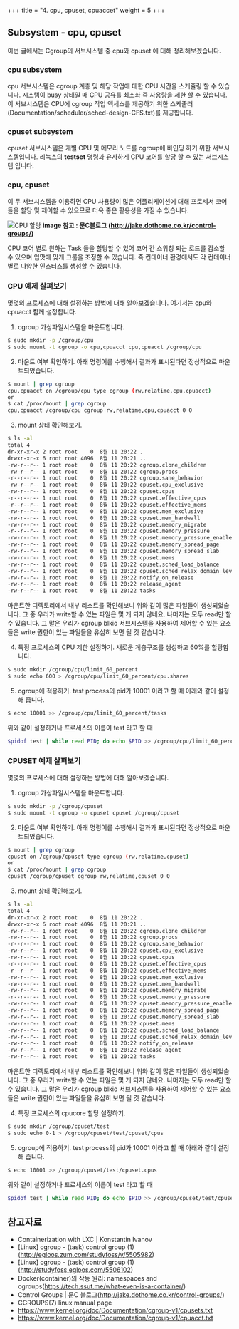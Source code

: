 +++
title = "4. cpu, cpuset, cpuaccet"
weight = 5
+++

## Subsystem - cpu, cpuset

이번 글에서는 Cgroup의 서브시스템 중 cpu와 cpuset 에 대해 정리해보겠습니다.

### cpu subsystem

cpu 서브시스템은 cgroup 계층 및 해당 작업에 대한 CPU 시간을 스케쥴링 할 수 있습니다. 시스템이 busy 상태일 때 CPU 공유를 최소화 즉 사용량을 제한 할 수 있습니다. 이 서브시스템은 CPU에 cgroup 작업 액세스를 제공하기 위한 스케줄러(Documentation/scheduler/sched-design-CFS.txt)를 제공합니다.

### cpuset subsystem

cpuset 서브시스템은 개별 CPU 및 메모리 노드를 cgroup에 바인딩 하기 위한 서브시스템입니다. 리눅스의 **testset** 명령과 유사하게 CPU 코어를 할당 할 수 있는 서브시스템 입니다.

### cpu, cpuset

이 두 서브시스템을 이용하면 CPU 사용량이 많은 어플리케이션에 대해 프로세서 코어들을 할당 및 제어할 수 있으므로 더욱 좋은 활용성을 가질 수 있습니다. 

![CPU 할당](http://jake.dothome.co.kr/wp-content/uploads/2015/12/cgroup2.png)
**image 참고 : 문C블로그 (http://jake.dothome.co.kr/control-groups/)**

CPU 코어 별로 원하는 Task 들을 할당할 수 있어 코어 간 스위칭 되는 로드를 감소할 수 있으며 입맛에 맞게 그룹을 조정할 수 있습니다. 즉 컨테이너 환경에서도 각 컨테이너 별로 다양한 인스터스를 생성할 수 있습니다.

### CPU 예제 살펴보기

몇몇의 프로세스에 대해 설정하는 방법에 대해 알아보겠습니다. 여기서는 cpu와 cpuacct 함께 설정합니다.

1. cgroup 가상파일시스템을 마운트합니다.
```bash
$ sudo mkdir -p /cgroup/cpu
$ sudo mount -t cgroup -o cpu,cpuacct cpu,cpuacct /cgroup/cpu
```

2. 마운트 여부 확인하기.
아래 명령어를 수행해서 결과가 표시된다면 정상적으로 마운트되었습니다.
```bash
$ mount | grep cgroup
cpu,cpuacct on /cgroup/cpu type cgroup (rw,relatime,cpu,cpuacct)
or
$ cat /proc/mount | grep cgroup
cpu,cpuacct /cgroup/cpu cgroup rw,relatime,cpu,cpuacct 0 0
```

3. mount 상태 확인해보기.
```bash
$ ls -al
total 4
dr-xr-xr-x 2 root root    0  8월 11 20:22 .
drwxr-xr-x 6 root root 4096  8월 11 20:21 ..
-rw-r--r-- 1 root root    0  8월 11 20:22 cgroup.clone_children
-rw-r--r-- 1 root root    0  8월 11 20:22 cgroup.procs
-r--r--r-- 1 root root    0  8월 11 20:22 cgroup.sane_behavior
-rw-r--r-- 1 root root    0  8월 11 20:22 cpuset.cpu_exclusive
-rw-r--r-- 1 root root    0  8월 11 20:22 cpuset.cpus
-r--r--r-- 1 root root    0  8월 11 20:22 cpuset.effective_cpus
-r--r--r-- 1 root root    0  8월 11 20:22 cpuset.effective_mems
-rw-r--r-- 1 root root    0  8월 11 20:22 cpuset.mem_exclusive
-rw-r--r-- 1 root root    0  8월 11 20:22 cpuset.mem_hardwall
-rw-r--r-- 1 root root    0  8월 11 20:22 cpuset.memory_migrate
-r--r--r-- 1 root root    0  8월 11 20:22 cpuset.memory_pressure
-rw-r--r-- 1 root root    0  8월 11 20:22 cpuset.memory_pressure_enabled
-rw-r--r-- 1 root root    0  8월 11 20:22 cpuset.memory_spread_page
-rw-r--r-- 1 root root    0  8월 11 20:22 cpuset.memory_spread_slab
-rw-r--r-- 1 root root    0  8월 11 20:22 cpuset.mems
-rw-r--r-- 1 root root    0  8월 11 20:22 cpuset.sched_load_balance
-rw-r--r-- 1 root root    0  8월 11 20:22 cpuset.sched_relax_domain_level
-rw-r--r-- 1 root root    0  8월 11 20:22 notify_on_release
-rw-r--r-- 1 root root    0  8월 11 20:22 release_agent
-rw-r--r-- 1 root root    0  8월 11 20:22 tasks
```
마운트한 디렉토리에서 내부 리스트를 확인해보니 위와 같이 많은 파일들이 생성되었습니다. 그 중 우리가 write할 수 있는 파일은 몇 개 되지 않네요. 나머지는 모두 read만 할 수 있습니다. 그 말은 우리가 cgroup blkio 서브시스템을 사용하여 제어할 수 있는 요소들은 write 권한이 있는 파일들을 유심히 보면 될 것 같습니다. 

4. 특정 프로세스의 CPU 제한 설정하기.
새로운 계층구조를 생성하고 60%를 할당합니다.
```bash
$ sudo mkdir /cgroup/cpu/limit_60_percent
$ sudo echo 600 > /cgroup/cpu/limit_60_percent/cpu.shares
```

5. cgroup에 적용하기.
test process의 pid가 10001 이라고 할 때 아래와 같이 설정해 줍니다.
```bash
$ echo 10001 >> /cgroup/cpu/limit_60_percent/tasks
```
위와 같이 설정하거나 프로세스의 이름이 test 라고 할 때
```bash
$pidof test | while read PID; do echo $PID >> /cgroup/cpu/limit_60_percent/tasks; done
```


### CPUSET 예제 살펴보기

몇몇의 프로세스에 대해 설정하는 방법에 대해 알아보겠습니다.

1. cgroup 가상파일시스템을 마운트합니다.
```bash
$ sudo mkdir -p /cgroup/cpuset
$ sudo mount -t cgroup -o cpuset cpuset /cgroup/cpuset
```

2. 마운트 여부 확인하기.
아래 명령어를 수행해서 결과가 표시된다면 정상적으로 마운트되었습니다.
```bash
$ mount | grep cgroup
cpuset on /cgroup/cpuset type cgroup (rw,relatime,cpuset)
or
$ cat /proc/mount | grep cgroup
cpuset /cgroup/cpuset cgroup rw,relatime,cpuset 0 0
```

3. mount 상태 확인해보기.
```bash
$ ls -al
total 4
dr-xr-xr-x 2 root root    0  8월 11 20:22 .
drwxr-xr-x 6 root root 4096  8월 11 20:21 ..
-rw-r--r-- 1 root root    0  8월 11 20:22 cgroup.clone_children
-rw-r--r-- 1 root root    0  8월 11 20:22 cgroup.procs
-r--r--r-- 1 root root    0  8월 11 20:22 cgroup.sane_behavior
-rw-r--r-- 1 root root    0  8월 11 20:22 cpuset.cpu_exclusive
-rw-r--r-- 1 root root    0  8월 11 20:22 cpuset.cpus
-r--r--r-- 1 root root    0  8월 11 20:22 cpuset.effective_cpus
-r--r--r-- 1 root root    0  8월 11 20:22 cpuset.effective_mems
-rw-r--r-- 1 root root    0  8월 11 20:22 cpuset.mem_exclusive
-rw-r--r-- 1 root root    0  8월 11 20:22 cpuset.mem_hardwall
-rw-r--r-- 1 root root    0  8월 11 20:22 cpuset.memory_migrate
-r--r--r-- 1 root root    0  8월 11 20:22 cpuset.memory_pressure
-rw-r--r-- 1 root root    0  8월 11 20:22 cpuset.memory_pressure_enabled
-rw-r--r-- 1 root root    0  8월 11 20:22 cpuset.memory_spread_page
-rw-r--r-- 1 root root    0  8월 11 20:22 cpuset.memory_spread_slab
-rw-r--r-- 1 root root    0  8월 11 20:22 cpuset.mems
-rw-r--r-- 1 root root    0  8월 11 20:22 cpuset.sched_load_balance
-rw-r--r-- 1 root root    0  8월 11 20:22 cpuset.sched_relax_domain_level
-rw-r--r-- 1 root root    0  8월 11 20:22 notify_on_release
-rw-r--r-- 1 root root    0  8월 11 20:22 release_agent
-rw-r--r-- 1 root root    0  8월 11 20:22 tasks
```
마운트한 디렉토리에서 내부 리스트를 확인해보니 위와 같이 많은 파일들이 생성되었습니다. 그 중 우리가 write할 수 있는 파일은 몇 개 되지 않네요. 나머지는 모두 read만 할 수 있습니다. 그 말은 우리가 cgroup blkio 서브시스템을 사용하여 제어할 수 있는 요소들은 write 권한이 있는 파일들을 유심히 보면 될 것 같습니다. 

4. 특정 프로세스의 cpucore 할당 설정하기.
```bash
$ sudo mkdir /cgroup/cpuset/test
$ sudo echo 0-1 > /cgroup/cpuset/test/cpuset/cpus
```

5. cgroup에 적용하기.
test process의 pid가 10001 이라고 할 때 아래와 같이 설정해 줍니다.
```bash
$ echo 10001 >> /cgroup/cpuset/test/cpuset.cpus
```
위와 같이 설정하거나 프로세스의 이름이 test 라고 할 때
```bash
$pidof test | while read PID; do echo $PID >> /cgroup/cpuset/test/cpuset.cpus; done
```


## 참고자료
- Containerization with LXC | Konstantin Ivanov
- [Linux] cgroup - (task) control group (1) (http://egloos.zum.com/studyfoss/v/5505982)
- [Linux] cgroup - (task) control group (1)(http://studyfoss.egloos.com/5506102)
- Docker(container)의 작동 원리: namespaces and cgroups(https://tech.ssut.me/what-even-is-a-container/)
- Control Groups | 문C 블로그(http://jake.dothome.co.kr/control-groups/)
- CGROUPS(7) linux manual page  
- https://www.kernel.org/doc/Documentation/cgroup-v1/cpusets.txt
- https://www.kernel.org/doc/Documentation/cgroup-v1/cpuacct.txt


